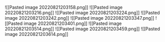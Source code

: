 ![[Pasted image 20220821203158.png]]
![[Pasted image 20220821203216.png]]
![[Pasted image 20220821203224.png]]
![[Pasted image 20220821203242.png]]
![[Pasted image 20220821203347.png]]
![[Pasted image 20220821203401.png]]
![[Pasted image 20220821203514.png]]
![[Pasted image 20220821203459.png]]
![[Pasted image 20220821203614.png]]

